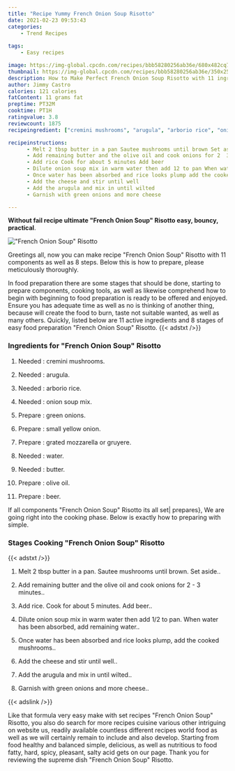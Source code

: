 ```yaml
---
title: "Recipe Yummy French Onion Soup Risotto"
date: 2021-02-23 09:53:43
categories:
    - Trend Recipes
    
tags:
    - Easy recipes

image: https://img-global.cpcdn.com/recipes/bbb58280256ab36e/680x482cq70/french-onion-soup-risotto-recipe-main-photo.jpg
thumbnail: https://img-global.cpcdn.com/recipes/bbb58280256ab36e/350x250cq70/french-onion-soup-risotto-recipe-main-photo.jpg
description: How to Make Perfect French Onion Soup Risotto with 11 ingredients and 8 stages of easy cooking.
author: Jimmy Castro
calories: 121 calories
fatContent: 11 grams fat
preptime: PT32M
cooktime: PT1H
ratingvalue: 3.8
reviewcount: 1875
recipeingredient: ["cremini mushrooms", "arugula", "arborio rice", "onion soup mix", "green onions", "small yellow onion", "grated mozzarella or gruyere", "water", "butter", "olive oil", "beer"]

recipeinstructions: 
      - Melt 2 tbsp butter in a pan Sautee mushrooms until brown Set aside 
      - Add remaining butter and the olive oil and cook onions for 2  3 minutes 
      - Add rice Cook for about 5 minutes Add beer 
      - Dilute onion soup mix in warm water then add 12 to pan When water has been absorbed add remaining water 
      - Once water has been absorbed and rice looks plump add the cooked mushrooms 
      - Add the cheese and stir until well 
      - Add the arugula and mix in until wilted 
      - Garnish with green onions and more cheese

---
```




**Without fail recipe ultimate &#34;French Onion Soup&#34; Risotto easy, bouncy, practical**. 


![&#34;French Onion Soup&#34; Risotto](https://img-global.cpcdn.com/recipes/bbb58280256ab36e/680x482cq70/french-onion-soup-risotto-recipe-main-photo.jpg "&#34;French Onion Soup&#34; Risotto")




Greetings all, now you can make recipe &#34;French Onion Soup&#34; Risotto with 11 components as well as 8 steps. Below this is how to prepare, please meticulously thoroughly.

In food preparation there are some stages that should be done, starting to prepare components, cooking tools, as well as likewise comprehend how to begin with beginning to food preparation is ready to be offered and enjoyed. Ensure you has adequate time as well as no is thinking of another thing, because will create the food to burn, taste not suitable wanted, as well as many others. Quickly, listed below are 11 active ingredients and 8 stages of easy food preparation &#34;French Onion Soup&#34; Risotto.
{{< adstxt />}}

### Ingredients for &#34;French Onion Soup&#34; Risotto


1. Needed  : cremini mushrooms.

1. Needed  : arugula.

1. Needed  : arborio rice.

1. Needed  : onion soup mix.

1. Prepare  : green onions.

1. Prepare  : small yellow onion.

1. Prepare  : grated mozzarella or gruyere.

1. Needed  : water.

1. Needed  : butter.

1. Prepare  : olive oil.

1. Prepare  : beer.



If all components &#34;French Onion Soup&#34; Risotto its all set| prepares}, We are going right into the cooking phase. Below is exactly how to preparing with simple.

### Stages Cooking &#34;French Onion Soup&#34; Risotto

{{< adstxt />}}


1. Melt 2 tbsp butter in a pan. Sautee mushrooms until brown. Set aside..



1. Add remaining butter and the olive oil and cook onions for 2 - 3 minutes..



1. Add rice. Cook for about 5 minutes. Add beer..



1. Dilute onion soup mix in warm water then add 1/2 to pan. When water has been absorbed, add remaining water..



1. Once water has been absorbed and rice looks plump, add the cooked mushrooms..



1. Add the cheese and stir until well..



1. Add the arugula and mix in until wilted..



1. Garnish with green onions and more cheese..





{{< adslink />}}

Like that formula very easy make with set recipes &#34;French Onion Soup&#34; Risotto, you also do search for more recipes cuisine various other intriguing on website us, readily available countless different recipes world food as well as we will certainly remain to include and also develop. Starting from food healthy and balanced simple, delicious, as well as nutritious to food fatty, hard, spicy, pleasant, salty acid gets on our page. Thank you for reviewing the supreme dish &#34;French Onion Soup&#34; Risotto.
